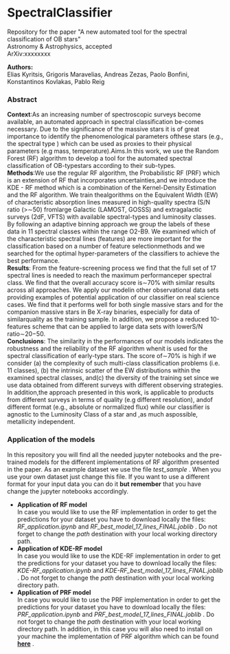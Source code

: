 # SpectralClassifier

Repository for the paper "A new automated tool for the spectral classification of OB stars"\
Astronomy & Astrophysics, accepted\
ArXiv:xxxxxxxx

**Authors:**\
Elias Kyritsis, Grigoris Maravelias, Andreas Zezas, Paolo Bonfini, Konstantinos Kovlakas, Pablo Reig

### Abstract 
**Context**:As an increasing number of spectroscopic surveys become available, an automated approach in spectral classification be-comes necessary. Due to the significance of the massive stars it is of great importance to identify the phenomenological parameters ofthese stars (e.g., the spectral type ) which can be used as proxies to their physical parameters (e.g mass, temperature).Aims.In this work, we use the Random Forest (RF) algorithm to develop a tool for the automated spectral classification of OB-typestars according to their sub-types.\
**Methods**:We use the regular RF algorithm, the Probabilistic RF (PRF) which is an extension of RF that incorporates uncertainties,and we introduce the KDE - RF method which is a combination of the Kernel-Density Estimation and the RF algorithm. We train thealgorithms on the Equivalent Width (EW) of characteristic absorption lines measured in high-quality spectra (S/N ratio (>∼50) fromlarge Galactic (LAMOST, GOSSS) and extragalactic surveys (2dF, VFTS) with available spectral-types and luminosity classes. By following an adaptive binning approach we group the labels of these data in 11 spectral classes within the range O2-B9. We examined which of the characteristic spectral lines (features) are more important for the classification based on a number of feature selectionmethods and we searched for the optimal hyper-parameters of the classifiers to achieve the best performance.\
**Results**: From the feature-screening process we find that the full set of 17 spectral lines is needed to reach the maximum performanceper spectral class. We find that the overall accuracy score is∼70% with similar results across all approaches. We apply our modelin other observational data sets providing examples of potential application of our classifier on real science cases. We find that it performs well for both single massive stars and for the companion massive stars in Be X-ray binaries, especially for data of similarquality as the training sample. In addition, we propose a reduced 10-features scheme that can be applied to large data sets with lowerS/N ratio∼20−50.\
**Conclusions**: The similarity in the performances of our models indicates the robustness and the reliability of the RF algorithm whenit is used for the spectral classification of early-type stars. The score of∼70% is high if we consider (a) the complexity of such multi-class classification problems (i.e. 11 classes), (b) the intrinsic scatter of the EW distributions within the examined spectral classes, and(c) the diversity of the training set since we use data obtained from different surveys with different observing strategies. In addition,the approach presented in this work, is applicable to products from different surveys in terms of quality (e.g different resolution), andof different format (e.g., absolute or normalized flux) while our classifier is agnostic to the Luminosity Class of a star and ,as much aspossible, metallicity independent.


### Application of the models
In this repository you will find all the needed jupyter notebooks and the pre-trained models for the different implementations of RF algorithm presented in the paper. As an example dataset we use the file *test_sample* . When you use your own dataset just change this file. If you want to use a different format for your input data you can do it **but remember** that you have change the jupyter notebooks accordingly.  
- **Application of RF model**\
In case you would like to use the RF implementation in order to get the predictions for your dataset you have to download locally the files: *RF_application.ipynb* and *RF_best_model_17_lines_FINAL.joblib* . Do not forget to change the *path* destination with your local working directory path. 
- **Application of KDE-RF model**\
In case you would like to use the KDE-RF implementation in order to get the predictions for your dataset you have to download locally the files: *KDE-RF_application.ipynb* and *KDE-RF_best_model_17_lines_FINAL.joblib* . Do not forget to change the *path* destination with your local working directory path. 
- **Application of PRF model**\
In case you would like to use the PRF implementation in order to get the predictions for your dataset you have to download locally the files: *PRF_application.ipynb* and *PRF_best_model_17_lines_FINAL.joblib* . Do not forget to change the *path* destination with your local working directory path. In addition, in this case you will also need to install on your machine the implementation of PRF algorithm which can be found __[here](https://github.com/ireis/PRF)__ .

